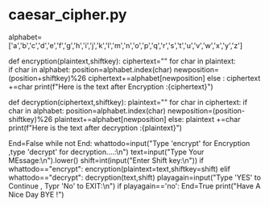 # caesar_cipher.py

alphabet=['a','b','c','d','e','f','g','h','i','j','k','l','m','n','o','p','q','r','s','t','u','v','w','x','y','z']

def encryption(plaintext,shiftkey):
    ciphertext=""
    for char in plaintext:                        
        if char in alphabet:
            position=alphabet.index(char)
            newposition=(position+shiftkey)%26
            ciphertext+=alphabet[newposition]
        else :
            ciphertext +=char
    print(f"Here is the text after Encryption :{ciphertext}")
    
def decryption(ciphertext,shiftkey):
    plaintext=""
    for char in ciphertext:
        if char in alphabet:
            position=alphabet.index(char)
            newposition=(position-shiftkey)%26
            plaintext+=alphabet[newposition]
        else:
            plaintext +=char
    print(f"Here is the text after decryption :{plaintext}")


End=False
while not End:
    whattodo=input("Type 'encrypt' for Encryption ,type 'decrypt' for decryption....:\n")
    text=input("Type Your MEssage:\n").lower()
    shift=int(input("Enter Shift key:\n"))
    if whattodo=="encrypt":
        encryption(plaintext=text,shiftkey=shift)
    elif whattodo=="decrypt":
        decryption(text,shift)
    playagain=input("Type 'YES' to Continue , Typr 'No' to EXIT:\n")
    if playagain=='no':
        End=True
        print("Have A Nice Day BYE !")
